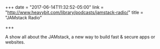 +++
date = "2017-06-14T11:32:52-05:00"
link = "http://www.heavybit.com/library/podcasts/jamstack-radio/"
title = "JAMstack Radio"

+++

A show all about the JAMstack, a new way to build fast & secure apps or websites.
<!--more-->
